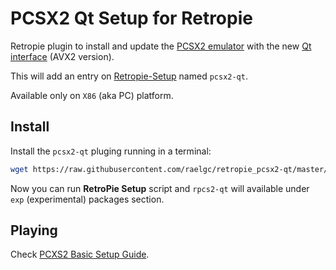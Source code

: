 # PCSX2 Qt Setup for Retropie

Retropie plugin to install and update the [PCSX2 emulator](https://pcsx2.net) with the new [Qt interface](https://www.reddit.com/r/emulation/comments/uvf7cd/pcsx2_first_public_qt_release_is_now_available/) (AVX2 version).

This will add an entry on [Retropie-Setup](https://github.com/RetroPie/RetroPie-Setup) named `pcsx2-qt`.

Available only on `X86` (aka PC) platform.


## Install

Install the `pcsx2-qt` pluging running in a terminal:

```bash
wget https://raw.githubusercontent.com/raelgc/retropie_pcsx2-qt/master/pcsx2-qt.sh -O ~/RetroPie-Setup/scriptmodules/emulators/pcsx2-qt.sh
```

Now you can run **RetroPie Setup** script and `rpcs2-qt` will available under `exp` (experimental) packages section.

## Playing

Check [PCXS2 Basic Setup Guide](https://pcsx2.net/guides/basic-setup/).
